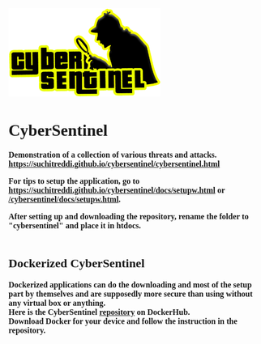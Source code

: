 <div style="font-family: 'Special Elite', cursive; font-weight: 600; font-size: 16px">
<img src="sentinel/images/logo.png" alt="Cyber Sentinel" style="width: 300px;"><br>

# CyberSentinel<br>
Demonstration of a collection of various threats and attacks.<br>
<a href="https://suchitreddi.github.io/cybersentinel/cybersentinel.html" target="_blank" rel="noopener nofollow noreferrer">https://suchitreddi.github.io/cybersentinel/cybersentinel.html</a><br>

For tips to setup the application, go to <a href="https://suchitreddi.github.io/cybersentinel/docs/setupw.html" target="_blank" rel="noopener nofollow noreferrer">https://suchitreddi.github.io/cybersentinel/docs/setupw.html</a> or <a href="/cybersentinel/docs/setupw.html">/cybersentinel/docs/setupw.html</a>.<br>

After setting up and downloading the repository, rename the folder to "cybersentinel" and place it in htdocs.<br><br>

## Dockerized CyberSentinel<br>
Dockerized applications can do the downloading and most of the setup part by themselves and are supposedly more secure than using without any virtual box or anything.<br>
Here is the CyberSentinel <a href="https://hub.docker.com/r/5herl0ck/cybersentinel" target="_blank" rel="noopener nofollow noreferrer">repository</a> on DockerHub.<br>
Download Docker for your device and follow the instruction in the repository.
</div>
